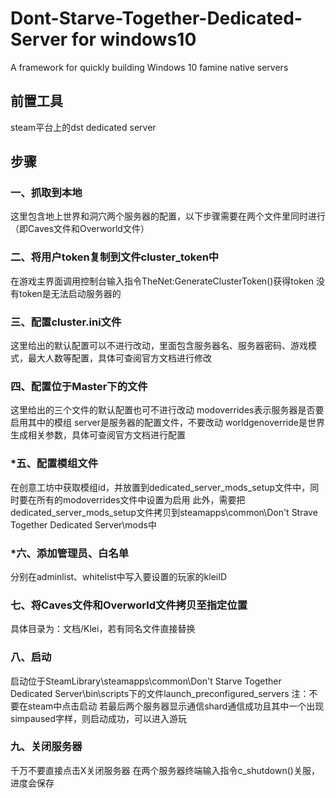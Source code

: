 # Dont-Starve-Together-Dedicated-Server for windows10
A framework for quickly building Windows 10 famine native servers
## 前置工具
steam平台上的dst dedicated server
## 步骤
### 一、抓取到本地
这里包含地上世界和洞穴两个服务器的配置，以下步骤需要在两个文件里同时进行（即Caves文件和Overworld文件）
### 二、将用户token复制到文件cluster_token中
在游戏主界面调用控制台输入指令TheNet:GenerateClusterToken()获得token
没有token是无法启动服务器的
### 三、配置cluster.ini文件
这里给出的默认配置可以不进行改动，里面包含服务器名、服务器密码、游戏模式，最大人数等配置，具体可查阅官方文档进行修改
### 四、配置位于Master下的文件
这里给出的三个文件的默认配置也可不进行改动
modoverrides表示服务器是否要启用其中的模组
server是服务器的配置文件，不要改动
worldgenoverride是世界生成相关参数，具体可查阅官方文档进行配置
### *五、配置模组文件
在创意工坊中获取模组id，并放置到dedicated_server_mods_setup文件中，同时要在所有的modoverrides文件中设置为启用
此外，需要把dedicated_server_mods_setup文件拷贝到steamapps\common\Don't Strave Together Dedicated Server\mods中
### *六、添加管理员、白名单
分别在adminlist、whitelist中写入要设置的玩家的kleiID
### 七、将Caves文件和Overworld文件拷贝至指定位置
具体目录为：文档/Klei，若有同名文件直接替换
### 八、启动
启动位于SteamLibrary\steamapps\common\Don't Starve Together Dedicated Server\bin\scripts下的文件launch_preconfigured_servers
注：不要在steam中点击启动
若最后两个服务器显示通信shard通信成功且其中一个出现simpaused字样，则启动成功，可以进入游玩
### 九、关闭服务器
千万不要直接点击X关闭服务器
在两个服务器终端输入指令c_shutdown()关服，进度会保存
